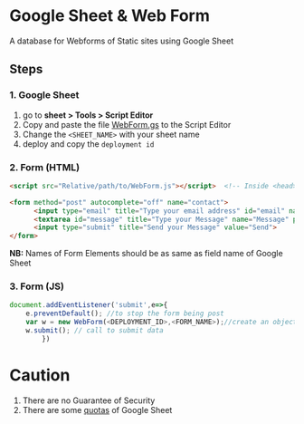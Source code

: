 # Google Sheet & Web Form
A database for Webforms of Static sites using Google Sheet


## Steps
### 1. Google Sheet
1. go to <b>sheet > Tools > Script Editor</b>
2. Copy and paste the file [WebForm.gs](https://raw.githubusercontent.com/rpkc/WebForm/main/WebForm.gs) to the Script Editor
3. Change the `<SHEET_NAME>` with your sheet name 
4. deploy and copy the `deployment id`
### 2. Form (HTML)
```html
<script src="Relative/path/to/WebForm.js"></script>  <!-- Inside <head> -->
```
```html
<form method="post" autocomplete="off" name="contact">
      <input type="email" title="Type your email address" id="email" name="Email" placeholder="Your Email Address" required>
      <textarea id="message" title="Type your Message" name="Message" placeholder="Your Message ..." required></textarea>
      <input type="submit" title="Send your Message" value="Send">
</form>
```

<b>NB:</b> Names of Form Elements should be as same as field name of Google Sheet
### 3. Form (JS)
```js
document.addEventListener('submit',e=>{
    e.preventDefault(); //to stop the form being post
    var w = new WebForm(<DEPLOYMENT_ID>,<FORM_NAME>);//create an object
    w.submit(); // call to submit data
        })
```
# Caution
1. There are no Guarantee of Security
2. There are some [quotas](https://developers.google.com/apps-script/guides/services/quotas#current_quotas) of Google Sheet


